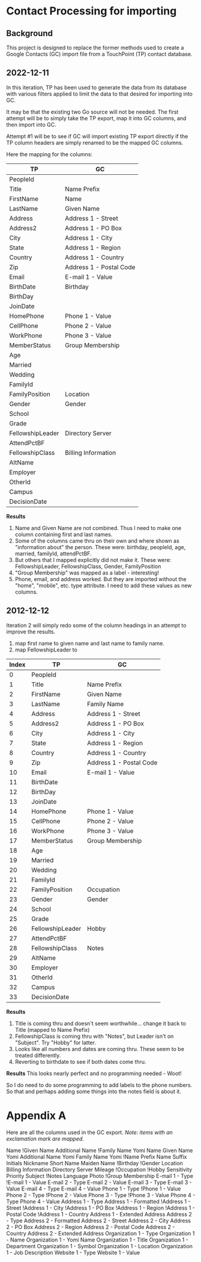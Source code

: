 # Contact Processing for importing

## Background
This project is designed to replace the former methods used to 
create a Google Contacts (GC) import file from a TouchPoint (TP) contact database.

## 2022-12-11
In this iteration, TP has been used to generate the data from its database
with various filters applied to limit the data to that desired for importing
into GC.

It may be that the existing two Go source will not be needed. The first attempt will
be to simply take the TP export, map it into GC columns, and then import into GC.

Attempt #1 will be to see if GC will import existing TP export directly if the 
TP column headers are simply renamed to be the mapped GC columns.

Here the mapping for the columns:

| TP | GC |
| -- | -- |
| PeopleId |  |
| Title | Name Prefix |
| FirstName | Name |
| LastName | Given Name |
| Address | Address 1 - Street |
| Address2 | Address 1 - PO Box |
| City | Address 1 - City |
| State | Address 1 - Region |
| Country | Address 1 - Country |
| Zip | Address 1 - Postal Code |
| Email | E-mail 1 - Value |
| BirthDate | Birthday |
| BirthDay |  |
| JoinDate |  |
| HomePhone | Phone 1 - Value |
| CellPhone | Phone 2 - Value |
| WorkPhone | Phone 3 - Value |
| MemberStatus | Group Membership |
| Age |  |
| Married |  |
| Wedding |  |
| FamilyId |  |
| FamilyPosition | Location |
| Gender | Gender |
| School |  |
| Grade |  |
| FellowshipLeader | Directory Server |
| AttendPctBF |  |
| FellowshipClass | Billing Information |
| AltName |  |
| Employer |  |
| OtherId |  |
| Campus |  |
| DecisionDate |  |

**Results**
1. Name and Given Name are not combined. Thus I need to make one column containing first and last names.
2. Some of the columns came thru on their own and where shown as "information about" the person. These were: birthday, peopleId, age, married, familyId, attendPctBF. 
3. But others that I mapped explicitly did not make it. These were: FellowshipLeader, FellowshipClass, Gender, FamilyPosition
4. "Group Membership" was mapped as a label - interesting!
5. Phone, email, and address worked. But they are imported without the "home", "mobile", etc. type attribute. I need to add these values as new columns.


## 2012-12-12

Iteration 2 will simply redo some of the column headings in an attempt to improve the results.
1. map first name to given name and last name to family name.
2. map FellowshipLeader to 


| Index | TP | GC |
| -- | -- | -- |
| 0 | PeopleId |  |
| 1 | Title | Name Prefix |
| 2 | FirstName | Given Name |
| 3 | LastName | Family Name |
| 4 | Address | Address 1 - Street |
| 5 | Address2 | Address 1 - PO Box |
| 6 | City | Address 1 - City |
| 7 | State | Address 1 - Region |
| 8 | Country | Address 1 - Country |
| 9 | Zip | Address 1 - Postal Code |
| 10 | Email | E-mail 1 - Value |
| 11 | BirthDate | |
| 12 | BirthDay |  |
| 13 | JoinDate |  |
| 14 | HomePhone | Phone 1 - Value |
| 15 | CellPhone | Phone 2 - Value |
| 16 | WorkPhone | Phone 3 - Value |
| 17 | MemberStatus | Group Membership |
| 18 | Age |  |
| 19 | Married |  |
| 20 | Wedding |  |
| 21 | FamilyId |  |
| 22 | FamilyPosition | Occupation |
| 23| Gender | Gender |
| 24 | School |  |
| 25 | Grade |  |
| 26 | FellowshipLeader | Hobby |
| 27 | AttendPctBF |  |
| 28 | FellowshipClass | Notes |
| 29 | AltName |  |
| 30 | Employer |  |
| 31 | OtherId |  |
| 32 | Campus |  |
| 33 | DecisionDate |  |

**Results**
1. Title is coming thru and doesn't seem worthwhile... change it back to Title (mapped to Name Prefix)
2. FellowshipClass is coming thru with "Notes", but Leader isn't on "Subject". Try "Hobby" for latter.
3. Looks like all numbers and dates are coming thru. These seem to be treated differently.
4. Reverting to birthdate to see if both dates come thru.

**Results**
This looks nearly perfect and no programming needed - Woot! 

So I do need to do some programming to add labels to the phone numbers. So that and perhaps adding some things into the notes field is about it.

# Appendix A

Here are all the columns used in the GC export.
*Note: items with an exclamation mark are mapped.*

Name
!Given Name
Additional Name
!Family Name
Yomi Name
Given Name Yomi
Additional Name Yomi
Family Name Yomi
!Name Prefix
Name Suffix
Initials
Nickname
Short Name
Maiden Name
!Birthday
!Gender
Location
Billing Information
Directory Server
Mileage
!Occupation
!Hobby
Sensitivity
Priority
Subject
!Notes
Language
Photo
!Group Membership
E-mail 1 - Type
!E-mail 1 - Value
E-mail 2 - Type
E-mail 2 - Value
E-mail 3 - Type
E-mail 3 - Value
E-mail 4 - Type
E-mail 4 - Value
Phone 1 - Type
!Phone 1 - Value
Phone 2 - Type
!Phone 2 - Value
Phone 3 - Type
!Phone 3 - Value
Phone 4 - Type
Phone 4 - Value
Address 1 - Type
Address 1 - Formatted
!Address 1 - Street
!Address 1 - City
!Address 1 - PO Box
!Address 1 - Region
!Address 1 - Postal Code
!Address 1 - Country
Address 1 - Extended Address
Address 2 - Type
Address 2 - Formatted
Address 2 - Street
Address 2 - City
Address 2 - PO Box
Address 2 - Region
Address 2 - Postal Code
Address 2 - Country
Address 2 - Extended Address
Organization 1 - Type
Organization 1 - Name
Organization 1 - Yomi Name
Organization 1 - Title
Organization 1 - Department
Organization 1 - Symbol
Organization 1 - Location
Organization 1 - Job Description
Website 1 - Type
Website 1 - Value